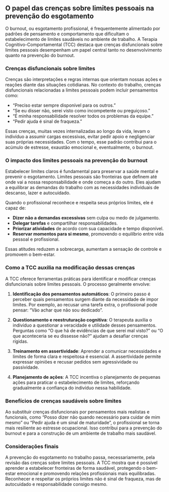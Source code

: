 
## O papel das crenças sobre limites pessoais na prevenção do esgotamento

O burnout, ou esgotamento profissional, é frequentemente alimentado por padrões de pensamento e comportamento que dificultam o estabelecimento de limites saudáveis no ambiente de trabalho. A Terapia Cognitivo-Comportamental (TCC) destaca que crenças disfuncionais sobre limites pessoais desempenham um papel central tanto no desenvolvimento quanto na prevenção do burnout.

### Crenças disfuncionais sobre limites

Crenças são interpretações e regras internas que orientam nossas ações e reações diante das situações cotidianas. No contexto do trabalho, crenças disfuncionais relacionadas a limites pessoais podem incluir pensamentos como:

- “Preciso estar sempre disponível para os outros.”
- “Se eu disser não, serei visto como incompetente ou preguiçoso.”
- “É minha responsabilidade resolver todos os problemas da equipe.”
- “Pedir ajuda é sinal de fraqueza.”

Essas crenças, muitas vezes internalizadas ao longo da vida, levam o indivíduo a assumir cargas excessivas, evitar pedir apoio e negligenciar suas próprias necessidades. Com o tempo, esse padrão contribui para o acúmulo de estresse, exaustão emocional e, eventualmente, o burnout.

### O impacto dos limites pessoais na prevenção do burnout

Estabelecer limites claros é fundamental para preservar a saúde mental e prevenir o esgotamento. Limites pessoais são fronteiras que definem até onde vai a nossa responsabilidade e onde começa a do outro. Eles ajudam a equilibrar as demandas do trabalho com as necessidades individuais de descanso, lazer e autocuidado.

Quando o profissional reconhece e respeita seus próprios limites, ele é capaz de:

- **Dizer não a demandas excessivas** sem culpa ou medo de julgamento.
- **Delegar tarefas** e compartilhar responsabilidades.
- **Priorizar atividades** de acordo com sua capacidade e tempo disponível.
- **Reservar momentos para si mesmo**, promovendo o equilíbrio entre vida pessoal e profissional.

Essas atitudes reduzem a sobrecarga, aumentam a sensação de controle e promovem o bem-estar.

### Como a TCC auxilia na modificação dessas crenças

A TCC oferece ferramentas práticas para identificar e modificar crenças disfuncionais sobre limites pessoais. O processo geralmente envolve:

1. **Identificação dos pensamentos automáticos**: O primeiro passo é perceber quais pensamentos surgem diante da necessidade de impor limites. Por exemplo, ao recusar uma tarefa extra, o profissional pode pensar: “Vão achar que não sou dedicado”.

2. **Questionamento e reestruturação cognitiva**: O terapeuta auxilia o indivíduo a questionar a veracidade e utilidade desses pensamentos. Perguntas como “O que há de evidências de que serei mal visto?” ou “O que aconteceria se eu dissesse não?” ajudam a desafiar crenças rígidas.

3. **Treinamento em assertividade**: Aprender a comunicar necessidades e limites de forma clara e respeitosa é essencial. A assertividade permite expressar opiniões e recusar pedidos sem agressividade ou passividade.

4. **Planejamento de ações**: A TCC incentiva o planejamento de pequenas ações para praticar o estabelecimento de limites, reforçando gradualmente a confiança do indivíduo nessa habilidade.

### Benefícios de crenças saudáveis sobre limites

Ao substituir crenças disfuncionais por pensamentos mais realistas e funcionais, como “Posso dizer não quando necessário para cuidar de mim mesmo” ou “Pedir ajuda é um sinal de maturidade”, o profissional se torna mais resiliente ao estresse ocupacional. Isso contribui para a prevenção do burnout e para a construção de um ambiente de trabalho mais saudável.

### Considerações finais

A prevenção do esgotamento no trabalho passa, necessariamente, pela revisão das crenças sobre limites pessoais. A TCC mostra que é possível aprender a estabelecer fronteiras de forma saudável, protegendo o bem-estar emocional e promovendo relações profissionais mais equilibradas. Reconhecer e respeitar os próprios limites não é sinal de fraqueza, mas de autocuidado e responsabilidade consigo mesmo.
```
